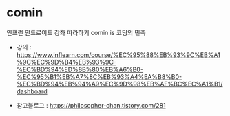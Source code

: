 # comin
인프런 안드로이드 강좌 따라하기
comin is 코딩의 민족

* 강의 : https://www.inflearn.com/course/%EC%95%88%EB%93%9C%EB%A1%9C%EC%9D%B4%EB%93%9C-%EC%BD%94%ED%8B%80%EB%A6%B0-%EC%95%B1%EB%A7%8C%EB%93%A4%EA%B8%B0-%EC%BD%94%EB%94%A9%EC%9D%98%EB%AF%BC%EC%A1%B1/dashboard

* 참고블로그 : https://philosopher-chan.tistory.com/281
